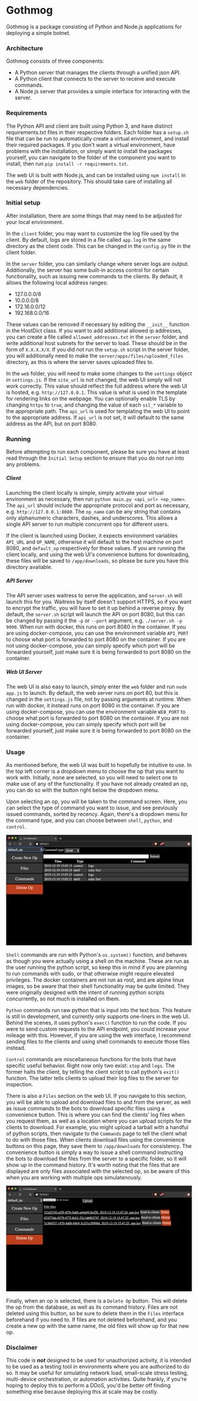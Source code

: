 # Gothmog
Gothmog is a package consisting of Python and Node.js applications for deploying a simple botnet.

### Architecture
Gothmog consists of three components:
- A Python server that manages the clients through a unified json API.
- A Python client that connects to the server to receive and execute commands.
- A Node.js server that provides a simple interface for interacting with the server.

### Requirements
The Python API and client are built using Python 3, and have distinct requirements.txt files in their respective folders. Each folder has a `setup.sh` file that can be run to automatically create a virtual environment, and install their required packages. If you don't want a virtual environment, have problems with the installation, or simply want to install the packages yourself, you can navigate to the folder of the component you want to install, then run `pip install -r requirements.txt`.

The web UI is built with Node.js, and can be installed using `npm install` in the `web` folder of the repository. This should take care of installing all necessary dependencies.

### Initial setup
After installation, there are some things that may need to be adjusted for your local environment. 

In the `client` folder, you may want to customize the log file used by the client. By default, logs are stored in a file called `app.log` in the same directory as the client code. This can be changed in the `config.py` file in the client folder.

In the `server` folder, you can similarly change where server logs are output. Additionally, the server has some built-in access control for certain functionality, such as issuing new commands to the clients. By default, it allows the following local address ranges:
- 127.0.0.0/8
- 10.0.0.0/8
- 172.16.0.0/12
- 192.168.0.0/16

These values can be removed if necessary by editing the `__init__` function in the HostDict class. If you want to add additional allowed ip addresses, you can create a file called `allowed_addresses.txt` in the `server` folder, and write additional host subnets for the server to load. These should be in the form of `X.X.X.X/X`. If you did not run the `setup.sh` script in the server folder, you will additionally need to make the `server/apps/files/uploaded_files` directory, as this is where the server saves uploaded files to.

In the `web` folder, you will need to make some changes to the `settings` object in `settings.js`. If the `site_url` is not changed, the web UI simply will not work correctly. This value should reflect the full address where the web UI is hosted, e.g. `http://127.0.0.1`. This value is what is used in the template for rendering links on the webpage. You can optionally enable TLS by changing `https` to `true`, and changing the value of each `ssl_*` variable to the appropriate path. The `api_url` is used for templating the web UI to point to the appropriate address. If `api_url` is not set, it will default to the same address as the API, but on port 8080.

### Running
Before attempting to run each component, please be sure you have at least read through the `Initial Setup` section to ensure that you do not run into any problems.

##### Client
Launching the client locally is simple, simply activate your virtual environment as necessary, then run `python main.py <api_url> <op_name>`. The `api_url` should include the appropriate protocol and port as necessary, e.g. `http://127.0.0.1:8080`. The `op_name` can be any string that contains only alphanumeric characters, dashes, and underscores. This allows a single API server to run multiple concurrent ops for different users. 

If the client is launched using Docker, it expects environment variables `API_URL` and `OP_NAME`, otherwise it will default to the host machine on port 8080, and `default_op` respectively for these values. If you are running the client locally, and using the web UI's convenience buttons for downloading, these files will be saved to `/app/downloads`, so please be sure you have this directory available.

##### API Server
The API server uses waitress to serve the application, and `server.sh` will launch this for you. Waitress by itself doesn't support HTTPS, so if you want to encrypt the traffic, you will have to set it up behind a reverse proxy. By default, the `server.sh` script will launch the API on port 8080, but this can be changed by passing it the `-p` or `--port` argument, e.g. `./server.sh -p 9090`. When run with docker, this runs on port 8080 in the container. If you are using docker-compose, you can use the environment variable `API_PORT` to choose what port is forwarded to port 8080 on the container. If you are not using docker-compose, you can simply specify which port will be forwarded yourself, just make sure it is being forwarded to port 8080 on the container.

##### Web UI Server
The web UI is also easy to launch, simply enter the `web` folder and run `node app.js` to launch. By default, the web server runs on port 80, but this is changed in the `settings.js` file, not by passing arguments at runtime. When run with docker, it instead runs on port 8080 in the container. If you are using docker-compose, you can use the environment variable `WEB_PORT` to choose what port is forwarded to port 8080 on the container. If you are not using docker-compose, you can simply specify which port will be forwarded yourself, just make sure it is being forwarded to port 8080 on the container.

### Usage
As mentioned before, the web UI was built to hopefully be intuitive to use. In the top left corner is a dropdown menu to choose the op that you want to work with. Initially, none are selected, so you will need to select one to make use of any of the functionality. If you have not already created an op, you can do so with the button right below the dropdown menu. 

Upon selecting an op, you will be taken to the command screen. Here, you can select the type of command you want to issue, and see previously issued commands, sorted by recency. Again, there's a dropdown menu for the command type, and you can choose between `shell`, `python`, and `control`. 

![Command Interface Screenshot](commands_screenshot.png "Issuing Commands to the Bots")

`Shell` commands are run with Python's `os.system()` function, and behaves as though you were actually using a shell on the machine. These are run as the user running the python script, so keep this in mind if you are planning to run commands with sudo, or that otherwise might require elevated privileges. The docker containers are not run as root, and are alpine linux images, so be aware that their shell functionality may be quite limited. They were originally designed with the intent of running python scripts concurrently, so not much is installed on them.

`Python` commands run raw python that is input into the text box. This feature is still in development, and currently only supports one-liners in the web UI. Behind the scenes, it uses python's `exec()` function to run the code. If you were to send custom requests to the API endpoint, you could increase your mileage with this. However, if you are using the web interface, I recommend sending files to the clients and using shell commands to execute those files instead.

`Control` commands are miscellaneous functions for the bots that have specific useful behavior. Right now only two exist: `stop` and `logs`. The former halts the client, by telling the client script to call python's `exit()` function. The latter tells clients to upload their log files to the server for inspection.

There is also a `Files` section on the web UI. If you navigate to this section, you will be able to upload and download files to and from the server, as well as issue commands to the bots to download specific files using a convenience button. This is where you can find the clients' log files when you request them, as well as a location where you can upload scripts for the clients to download. For example, you might upload a tarball with a handful of python scripts, then navigate to the `Commands` page to tell the client what to do with those files. When clients download files using the convenience buttons on this page, they save them to `/app/downloads` for consistency. The convenience button is simply a way to issue a shell command instructing the bots to download the files from the server to a specific folder, so it will show up in the command history. It's worth noting that the files that are displayed are only files associated with the selected op, so be aware of this when you are working with multiple ops simulatenously.

![File Interface Screenshot](files_screenshot.png "Interacting with Files")

Finally, when an op is selected, there is a `Delete Op` button. This will delete the op from the database, as well as its command history. Files are not deleted using this button, so be sure to delete them in the `Files` interface beforehand if you need to. If files are not deleted beforehand, and you create a new op with the same name, the old files will show up for that new op.

### Disclaimer
This code is _**not**_ designed to be used for unauthorized activity, it is intended to be used as a testing tool in environments where you are authorized to do so. It may be useful for simulating network load, small-scale stress testing, multi-device orchestration, or automation activities. Quite frankly, if you're hoping to deploy this to perform a DDoS, you'd be better off finding something else because deploying this at scale may be costly. 
